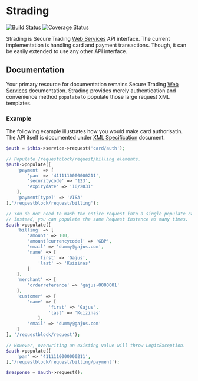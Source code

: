 # Strading

[![Build Status](https://travis-ci.org/gajus/strading.png?branch=master)](https://travis-ci.org/gajus/strading)
[![Coverage Status](https://coveralls.io/repos/gajus/strading/badge.png)](https://coveralls.io/r/gajus/strading)

Strading is Secure Trading [Web Services](http://www.securetrading.com/support/document/category/web-services/) API interface. The current implementation is handling card and payment transactions. Though, it can be easily extended to use any other API interface.

## Documentation

Your primary resource for documentation remains Secure Trading [Web Services](http://www.securetrading.com/support/document/category/web-services/) documentation. Strading provides merely authentication and convenience method `populate` to populate those large request XML templates.

### Example

The following example illustrates how you would make card authorisatin. The API itself is documented under [XML Specification](http://www.securetrading.com/wp-content/uploads/2013/07/STPP-XML-Specification2.pdf) document.

```php
$auth = $this->service->request('card/auth');

// Populate /requestblock/request/billing elements.
$auth->populate([
    'payment' => [
        'pan' => '4111110000000211',
        'securitycode' => '123',
        'expirydate' => '10/2031'
    ],
    'payment[type]' => 'VISA'
],'/requestblock/request/billing');

// You do not need to mash the entire request into a single populate call.
// Instead, you can populate the same Request instance as many times.
$auth->populate([
    'billing' => [
        'amount' => 100,
        'amount[currencycode]' => 'GBP',
        'email' => 'dummy@gajus.com',
        'name' => [
            'first' => 'Gajus',
            'last' => 'Kuizinas'
        ]
    ],
    'merchant' => [
        'orderreference' => 'gajus-0000001'
    ],
    'customer' => [
        'name' => [
                'first' => 'Gajus',
                'last' => 'Kuizinas'
            ],
        'email' => 'dummy@gajus.com'
    ]
], '/requestblock/request');

// However, overwriting an existing value will throw LogicException.
$auth->populate([
    'pan' => '4111110000000211',
],'/requestblock/request/billing/payment');

$response = $auth->request();
```
